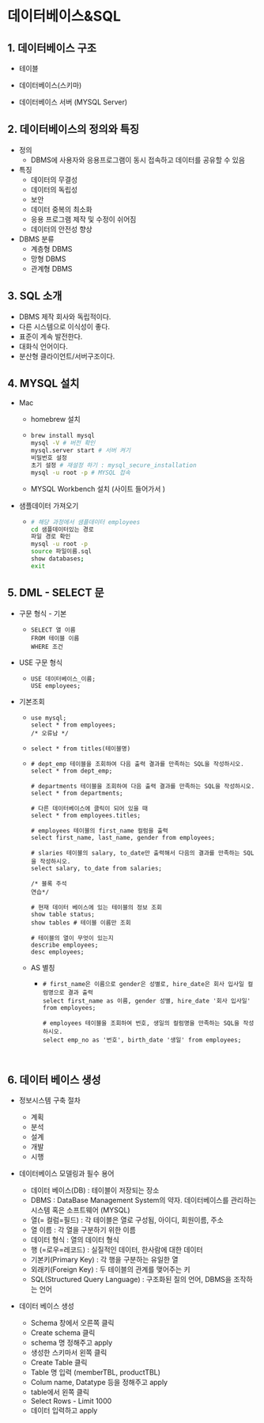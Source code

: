 # 데이터베이스&SQL



## 1. 데이터베이스 구조

- 테이블

- 데이터베이스(스키마)

- 데이터베이스 서버 (MYSQL Server)

  

## 2. 데이터베이스의 정의와 특징

- 정의
  - DBMS에 사용자와 응용프로그램이 동시 접속하고 데이터를 공유할 수 있음
- 특징
  - 데이터의 무결성
  - 데이터의 독립성
  - 보안
  - 데이터 중복의 최소화
  - 응용 프로그램 제작 및 수정이 쉬어짐
  - 데이터의 안전성 향상
- DBMS 분류
  - 계층형 DBMS
  - 망형 DBMS
  - 관계형 DBMS



## 3. SQL 소개

- DBMS 제작 회사와 독립적이다.
- 다른 시스템으로 이식성이 좋다.
- 표준이 계속 발전한다.
- 대화식 언어이다.
- 분산형 클라이언트/서버구조이다.



## 4. MYSQL 설치

- Mac

  - homebrew 설치

  - ```zsh
    brew install mysql
    mysql -V # 버전 확인
    mysql.server start # 서버 켜기
    비밀번호 설정
    초기 설정 # 재설정 하기 : mysql_secure_installation
    mysql -u root -p # MYSQL 접속
    ```

  - MYSQL Workbench 설치 (사이트 들어가서 )

- 샘플데이터 가져오기

  - ````zsh
    # 해당 과정에서 샘플데이터 employees
    cd 샘플데이터있는 경로 
    파일 경로 확인
    mysql -u root -p
    source 파일이름.sql
    show databases;
    exit 
    ````



## 5. DML - SELECT 문

- 구문 형식 - 기본

  - ````mysql
    SELECT 열 이름
    FROM 테이블 이름
    WHERE 조건
    ````

- USE 구문 형식

  - ````mysql
    USE 데이터베이스_이름;
    USE employees;
    ````

- 기본조회

  - ````mysql
    use mysql;
    select * from employees;
    /* 오류남 */
    ````

  - ````mysql
    select * from titles(테이블명)
    ````

  - ````mysql
    # dept_emp 테이블을 조회하여 다음 출력 결과를 만족하는 SQL을 작성하시오.
    select * from dept_emp;
    
    # departments 테이블을 조회하여 다음 출력 결과를 만족하는 SQL을 작성하시오.
    select * from departments;
    
    # 다른 데이터베이스에 클릭이 되어 있을 때
    select * from employees.titles;
    
    # employees 테이블의 first_name 컬럼을 출력
    select first_name, last_name, gender from employees;
    
    # slaries 테이블의 salary, to_date만 출력해서 다음의 결과를 만족하는 SQL을 작성하시오.
    select salary, to_date from salaries;
    
    /* 블록 주석
    연습*/
    
    # 현재 데이터 베이스에 있는 테이블의 정보 조회
    show table status;
    show tables # 테이블 이름만 조회
    
    # 테이블의 열이 무엇이 있는지
    describe employees; 
    desc employees;
    ````

  - AS 별칭

    - ```mysql
      # first_name은 이름으로 gender은 성별로, hire_date은 회사 입사일 컬럼명으로 결과 출력
      select first_name as 이름, gender 성별, hire_date '회사 입사일'
      from employees;
      
      # employees 테이블을 조회하여 번호, 생일의 컬럼명을 만족하는 SQL을 작성하시오.
      select emp_no as '번호', birth_date '생일' from employees;



## 6. 데이터 베이스 생성

- 정보시스템 구축 절차
  - 계획
  - 분석
  - 설계
  - 개발
  - 시행
- 데이터베이스 모델링과 필수 용어
  - 데이터 베이스(DB) : 테이블이 저장되는 장소
  - DBMS : DataBase Management System의 약자. 데이터베이스를 관리하는 시스템 혹은 소프트웨어 (MYSQL)
  - 열(= 컬럼=필드) : 각 테이블은 열로 구성됨, 아이디, 회원이름, 주소
  - 열 이름 : 각 열을 구분하기 위한 이름
  - 데이터 형식 : 열의 데이터 형식
  - 행 (=로우=레코드) : 실질적인 데이터, 한사람에 대한 데이터
  - 기본키(Primary Key) : 각 행을 구분하는 유일한 열
  - 외래키(Foreign Key) : 두 테이블의 관계를 맺어주는 키
  - SQL(Structured Query Language) : 구조화된 질의 언어, DBMS을 조작하는 언어

- 데이터 베이스 생성
  - Schema 창에서 오른쪽 클릭 
  - Create schema 클릭 
  - schema 명 정해주고 apply
  - 생성한 스키마서 왼쪽 클릭 
  - Create Table 클릭
  - Table 명 입력 (memberTBL, productTBL)
  - Colum name, Datatype 등을 정해주고 apply
  - table에서 왼쪽 클릭 
  - Select Rows - Limit 1000
  - 데이터 입력하고 apply

